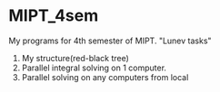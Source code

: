 # MIPT_4sem
My programs for 4th semester of MIPT.
"Lunev tasks"
1. My structure(red-black tree)
2. Parallel integral solving on 1 computer.
3. Parallel solving on any computers from local
